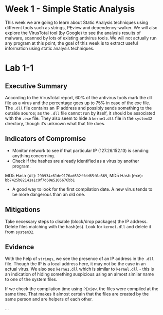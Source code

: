 # Week 1 - Simple Static Analysis

This week we are going to learn about Static Analysis techniques using different tools such as strings, PEview and dependency-walker. We will also explore the VirusTotal tool (by Google) to see the analysis results of malware, scanned by lots of existing antivirus tools. We will not actually run any program at this point, the goal of this week is to extract useful information using static analysis techniques.

# Lab 1-1

## Executive Summary

According to the VirusTotal report, 60% of the antivirus tools mark the dll file as a virus and the percentage goes up to 75% in case of the exe file. The `.dll` file contains an IP address and possibly sends something to the outside source; as the `.dll` file cannot run by itself, it should be associated with the `.exe` file. They also seem to hide a `kerne1.dll` file in the `system32` directory, though it’s unknown what that file does.

## Indicators of Compromise
- Monitor network to see if that particular IP (127.26.152.13) is sending anything concerning.
- Check if the hashes are already identified as a virus by another program. 

MD5 Hash (dll): `290934c61de9176ad682ffdd65f0a669`,
MD5 Hash (exe): `bb7425b82141a1c0f7d60e5106676bb1`

- A good way to look for the first compilation date. A new virus tends to be more dangerous than an old one.

## Mitigations
Take necessary steps to disable (block/drop packages) the IP address. 
Delete files matching with the hash(es).
Look for `kerne1.dll` and delete it from `system32`.

## Evidence
With the help of  `strings`, we see the presence of an IP address in the `.dll` file. Though the IP is a local address here, it may not be the case in an actual virus. We also see `kerne1.dll` which is similar to `kernel.dll` - this is an indication of hiding something suspicious using an almost similar name to one of the system files. 

If we check the compilation time using `PEview`, the files were compiled at the same time. That makes it almost certain that the files are created by the same person and are helpers of each other.

...






